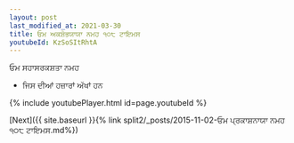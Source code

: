 ```yaml
---
layout: post
last_modified_at: 2021-03-30
title: ਓਮ ਅਕਸ਼ੋਭਯਾਯਾ ਨਮਹ ੧੦੮ ਟਾਇਮਸ
youtubeId: KzSoSItRhtA
---
```

 
 
 ਓਮ ਸਹਾਸਰਕਸ਼ਤਾ ਨਮਹ  
 
 -  ਜਿਸ ਦੀਆਂ ਹਜ਼ਾਰਾਂ ਅੱਖਾਂ ਹਨ 
 
  
 
  
 
 
 
 
 
 


{% include youtubePlayer.html id=page.youtubeId %}
 
[Next]({{ site.baseurl }}{% link  split2/_posts/2015-11-02-ਓਮ ਪ੍ਰਕਾਸ਼ਨਾਯਾ ਨਮਹ ੧੦੮ ਟਾਇਮਸ.md%})
 
